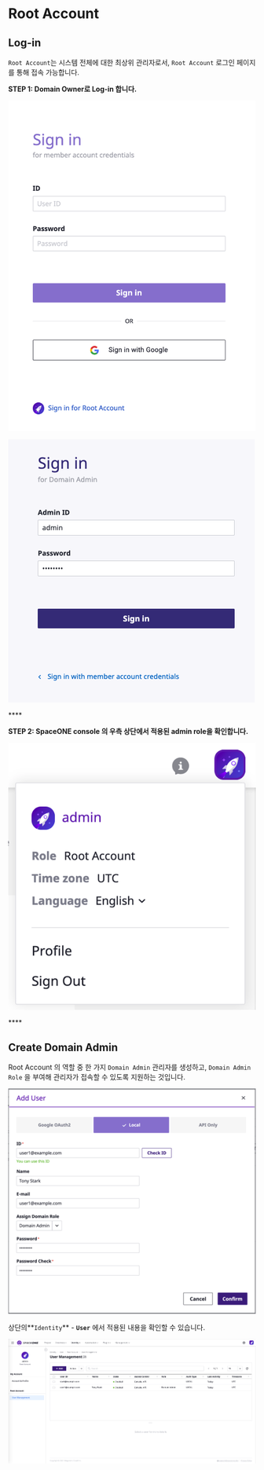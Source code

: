 # Root Account

## Log-in

`Root Account`는 시스템 전체에 대한 최상위 관리자로서, `Root Account` 로그인 페이지를 통해 접속 가능합니다.

**STEP 1: Domain Owner로 Log-in 합니다.**

![Login](.gitbook/assets/login.png)

![Domain owner login](.gitbook/assets/domain_owner_login.png)

\*\*\*\*

**STEP 2: SpaceONE console 의 우측 상단에서 적용된 admin role을 확인합니다.**

![Check domain login](.gitbook/assets/domain_owner_check.png)

\*\*\*\*

## Create Domain Admin

Root Account 의 역할 중 한 가지  `Domain Admin`  관리자를 생성하고,  `Domain Admin Role` 을 부여해  관리자가 접속할 수 있도록 지원하는 것입니다.  

![Add User](.gitbook/assets/create_user1.png)

상단의**`Identity`** - **`User`** 에서  적용된 내용을 확인할 수 있습니다.

![](.gitbook/assets/list_user1.png)

